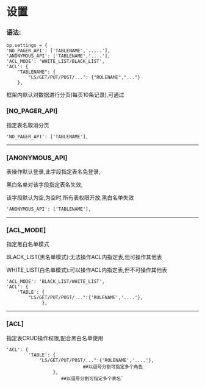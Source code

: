 # 设置


   <h3>语法:</h3>
   
	bp.settings = {
    'NO_PAGER_API': ['TABLENAME','.....'],
    'ANONYMOUS_API': ['TABLENAME','....'],
    'ACL_MODE': 'WHITE_LIST/BLACK_LIST',
    'ACL': {
        "TABLENAME": {
            "LS/GET/PUT/POST/...": {"ROLENAME","..."}
        },




框架内默认对数据进行分页(每页10条记录),可通过

### [NO_PAGER_API]
指定表名取消分页
```
'NO_PAGER_API': ['TABLENAME'],
```
----------

 
 ### [ANONYMOUS_API] 
 表操作默认登录,此字段指定表名免登录,
 
 黑白名单对该字段指定表名失效,

 该字段默认为空,为空时,所有表权限开放,黑白名单失效
```
'ANONYMOUS_API': ['TABLENAME'],
```
----------

### [ACL_MODE] 
指定黑白名单模式

BLACK_LIST(黑名单模式):无法操作ACL内指定表,但可操作其他表

WHITE_LIST(白名单模式):可以操作ACL内指定表,但不可操作其他表
```
'ACL_MODE': 'BLACK_LIST/WHITE_LIST',
'ACL': {
	'TABLE': {
		"LS/GET/PUT/POST/...":{'ROLENAME','....'},
			 },
```
----------

 
 ### [ACL] 
 指定表CRUD操作权限,配合黑白名单使用

```
'ACL': {
		'TABLE': {
			"LS/GET/PUT/POST/...":{'ROLENAME','....'},  
							##以逗号分割可指定多个角色										
				 },
				 	##以逗号分割可指定多个表名`
```
				 	

